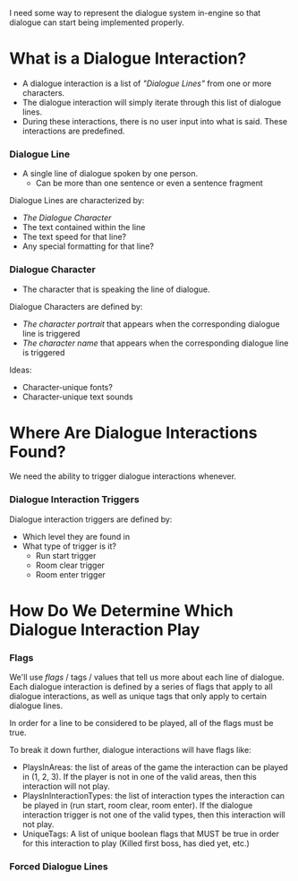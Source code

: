 I need some way to represent the dialogue system in-engine so that dialogue can start being implemented properly.
# What is a Dialogue Interaction?

- A dialogue interaction is a list of *"Dialogue Lines"* from one or more characters.
- The dialogue interaction will simply iterate through this list of dialogue lines.
- During these interactions, there is no user input into what is said. These interactions are predefined.

### Dialogue Line

- A single line of dialogue spoken by one person.
	- Can be more than one sentence or even a sentence fragment

Dialogue Lines are characterized by:
- *The Dialogue Character*
- The text contained within the line
- The text speed for that line?
- Any special formatting for that line?

### Dialogue Character
- The character that is speaking the line of dialogue.

Dialogue Characters are defined by:
- *The character portrait* that appears when the corresponding dialogue line is triggered
- *The character name* that appears when the corresponding dialogue line is triggered

Ideas:
- Character-unique fonts?
- Character-unique text sounds

# Where Are Dialogue Interactions Found?

We need the ability to trigger dialogue interactions whenever.

### Dialogue Interaction Triggers

Dialogue interaction triggers are defined by:
- Which level they are found in
- What type of trigger is it?
	- Run start trigger
	- Room clear trigger
	- Room enter trigger

# How Do We Determine Which Dialogue Interaction Play

### Flags

We'll use *flags* / tags / values that tell us more about each line of dialogue. Each dialogue interaction is defined by a series of flags that apply to all dialogue interactions, as well as unique tags that only apply to certain dialogue lines.

In order for a line to be considered to be played, all of the flags must be true.

To break it down further, dialogue interactions will have flags like:
- PlaysInAreas: the list of areas of the game the interaction can be played in (1, 2, 3). If the player is not in one of the valid areas, then this interaction will not play.
- PlaysInInteractionTypes: the list of interaction types the interaction can be played in (run start, room clear, room enter). If the dialogue interaction trigger is not one of the valid types, then this interaction will not play.
- UniqueTags: A list of unique boolean flags that MUST be true in order for this interaction to play (Killed first boss, has died yet, etc.)

### Forced Dialogue Lines
